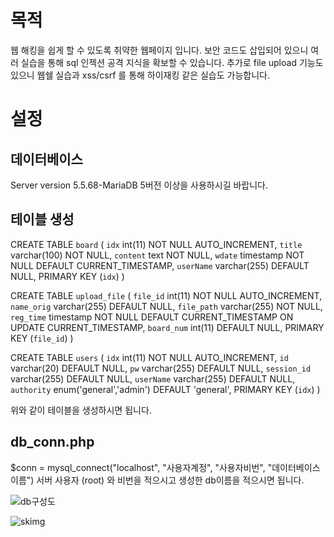 # 목적
웹 해킹을 쉽게 할 수 있도록 취약한 웹페이지 입니다.
보안 코드도 삽입되어 있으니 여러 실습을 통해 sql 인젝션 공격 지식을 확보할 수 있습니다.
추가로 file upload 기능도 있으니 웹쉘 실습과 xss/csrf 를 통해 하이재킹 같은 실습도 가능합니다.

# 설정
## 데이터베이스
Server version	5.5.68-MariaDB
5버전 이상을 사용하시길 바랍니다.

## 테이블 생성

CREATE TABLE `board` (
  `idx` int(11) NOT NULL AUTO_INCREMENT,
  `title` varchar(100) NOT NULL,
  `content` text NOT NULL,
  `wdate` timestamp NOT NULL DEFAULT CURRENT_TIMESTAMP,
  `userName` varchar(255) DEFAULT NULL,
  PRIMARY KEY (`idx`)
) 

CREATE TABLE `upload_file` (
  `file_id` int(11) NOT NULL AUTO_INCREMENT,
  `name_orig` varchar(255) DEFAULT NULL,
  `file_path` varchar(255) NOT NULL,
  `reg_time` timestamp NOT NULL DEFAULT CURRENT_TIMESTAMP ON UPDATE CURRENT_TIMESTAMP,
  `board_num` int(11) DEFAULT NULL,
  PRIMARY KEY (`file_id`)
) 

CREATE TABLE `users` (
  `idx` int(11) NOT NULL AUTO_INCREMENT,
  `id` varchar(20) DEFAULT NULL,
  `pw` varchar(255) DEFAULT NULL,
  `session_id` varchar(255) DEFAULT NULL,
  `userName` varchar(255) DEFAULT NULL,
  `authority` enum('general','admin') DEFAULT 'general',
  PRIMARY KEY (`idx`)
) 

위와 같이 테이블을 생성하시면 됩니다.

## db_conn.php
$conn = mysql_connect("localhost", "사용자계정", "사용자비번", "데이터베이스이름")
서버 사용자 (root) 와 비번을 적으시고 생성한 db이름을 적으시면 됩니다.

![db구성도](https://github.com/user-attachments/assets/c461e252-721d-41b5-96ec-bbc87027fc73)

![skimg](https://github.com/user-attachments/assets/f5c7662f-bda1-4a38-84ee-add3a4b3750d)
